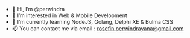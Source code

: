 - 👋 Hi, I’m @perwindra
- 👀 I’m interested in Web & Mobile Development
- 🌱 I’m currently learning NodeJS, Golang, Delphi XE & Bulma CSS
- 📫 You can contact me via email : rosefin.perwindrayana@gmail.com

<!---
perwindra/perwindra is a ✨ special ✨ repository because its `README.md` (this file) appears on your GitHub profile.
You can click the Preview link to take a look at your changes.
--->
